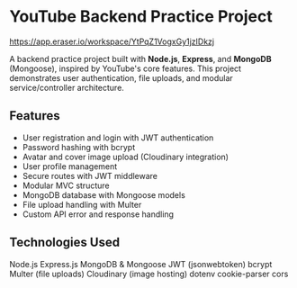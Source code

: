# YouTube Backend Practice Project

https://app.eraser.io/workspace/YtPqZ1VogxGy1jzIDkzj

A backend practice project built with **Node.js**, **Express**, and **MongoDB** (Mongoose), inspired by YouTube's core features. This project demonstrates user authentication, file uploads, and modular service/controller architecture.

## Features

- User registration and login with JWT authentication
- Password hashing with bcrypt
- Avatar and cover image upload (Cloudinary integration)
- User profile management
- Secure routes with JWT middleware
- Modular MVC structure
- MongoDB database with Mongoose models
- File upload handling with Multer
- Custom API error and response handling

## Technologies Used

Node.js
Express.js
MongoDB & Mongoose
JWT (jsonwebtoken)
bcrypt
Multer (file uploads)
Cloudinary (image hosting)
dotenv
cookie-parser
cors
